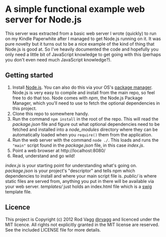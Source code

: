 # A simple functional example web server for Node.js

This server was extracted from a basic web server I wrote (quickly) to run on my Kindle Paperwhite after I managed to get Node.js running on it. It was pure novelty but it turns out to be a nice example of the kind of thing that Node.js is good at. So I've heavily documented the code and hopefully you only need a little bit of JavaScript knowledge to get going with this (perhaps you don't even need much JavaScript knowledge?).

## Getting started

 1. Install [Node.js](http://nodejs.org/). You can also do this via your OS's [package manager](https://github.com/joyent/node/wiki/Installing-Node.js-via-package-manager). Node.js is very easy to compile and install from the main repo, so feel free to do that too. Node comes with *npm*, the Node.js Package Manager, which you'll need to use to fetch the optional dependencies in this project.
 2. Clone this repo to somewhere handy.
 3. Run the command `npm install` in the root of the repo. This will read the *package.json* file and figure out what optional dependencies need to be fetched and installed into a *node_modules* directory where they can be automatically loaded when you `require()` them from the application.
 4. Run the web server with the command `node ./`. This loads and runs the `"main"` script found in the *package.json* file, in this case *index.js*.
 5. Point a web browser at http://localhost:8080/
 6. Read, understand and go wild!

*index.js* is your starting point for understanding what's going on. *package.json* is your project's "descriptor" and tells npm which dependencies to install and where your main script file is. *public/* is where static files are served from, anything you put in there will be available via your web server. *templates/* just holds an index.html file which is a [swig](http://paularmstrong.github.com/swig/) template file.

## Licence

This project is Copyright (c) 2012 Rod Vagg [@rvagg](https://twitter.com/rvagg) and licenced under the MIT licence. All rights not explicitly granted in the MIT license are reserved. See the included LICENSE file for more details.